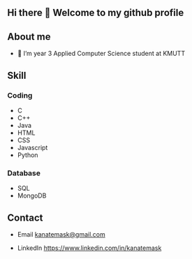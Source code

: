 ## Hi there 👋 Welcome to my github profile


## About me
- 🌱 I’m year 3 Applied Computer Science student at KMUTT


## Skill
### Coding
- C
- C++
- Java
- HTML
- CSS
- Javascript
- Python
### Database
- SQL
- MongoDB

## Contact

- Email kanatemask@gmail.com

- LinkedIn https://www.linkedin.com/in/kanatemask


<!--
**Clementine696/Clementine696** is a ✨ _special_ ✨ repository because its `README.md` (this file) appears on your GitHub profile.

Here are some ideas to get you started:

- 🔭 I’m currently working on ...
- 🌱 I’m currently learning ...
- 👯 I’m looking to collaborate on ...
- 🤔 I’m looking for help with ...
- 💬 Ask me about ...
- 📫 How to reach me: ...
- 😄 Pronouns: ...
- ⚡ Fun fact: ...
-->

